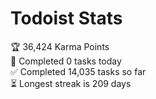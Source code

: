 
# Todoist Stats

<!-- TODO-IST:START -->
🏆  36,424 Karma Points           
🌸  Completed 0 tasks today           
✅  Completed 14,035 tasks so far           
⏳  Longest streak is 209 days
<!-- TODO-IST:END -->
